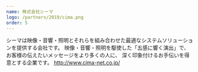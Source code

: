 ```yaml
---
name: 株式会社シーマ
logo: /partners/2019/cima.png
order: 5
---
```


シーマは映像・音響・照明とそれらを組み合わせた最適なシステムソリューションを提供する会社です。
映像・音響・照明を駆使した「五感に響く演出」で、お客様の伝えたいメッセージをより多くの人に、 深く印象付けるお手伝いを得意とする企業です。
http://www.cima-net.co.jp/
